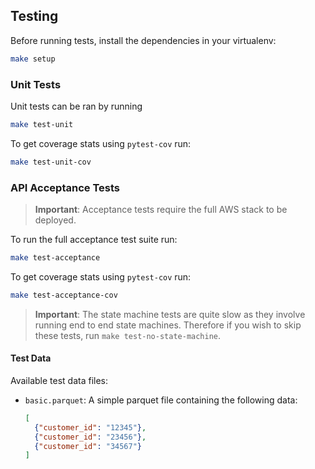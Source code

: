 ## Testing

Before running tests, install the dependencies in your virtualenv:
```bash
make setup
```

### Unit Tests

Unit tests can be ran by running
```bash
make test-unit
```

To get coverage stats using `pytest-cov` run:
```bash
make test-unit-cov
```

### API Acceptance Tests

> **Important**: Acceptance tests require the full AWS stack to be deployed.

To run the full acceptance test suite run:
```bash
make test-acceptance
```

To get coverage stats using `pytest-cov` run:
```bash
make test-acceptance-cov
```

> **Important**: The state machine tests are quite slow as they involve running end to end state machines. Therefore if you wish to skip these tests, run `make test-no-state-machine`.

#### Test Data
Available test data files:
- `basic.parquet`:  A simple parquet file containing the following data:
    ```json
    [
      {"customer_id": "12345"},
      {"customer_id": "23456"},
      {"customer_id": "34567"}
    ]
    ```
